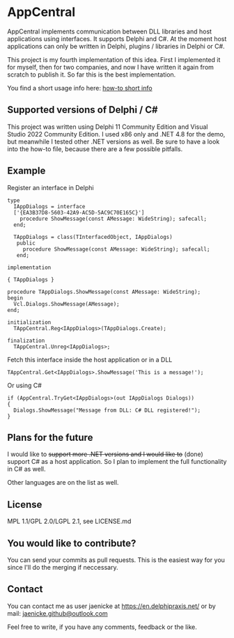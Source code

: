 AppCentral
==========
AppCentral implements communication between DLL libraries and host applications using interfaces. It supports Delphi and C#. At the moment host applications can only be written in Delphi, plugins / libraries in Delphi or C#.

This project is my fourth implementation of this idea. First I implemented it for myself, then for two companies, and now I have written it again from scratch to publish it. So far this is the best implementation.

You find a short usage info here:
[how-to short info](HOWTO.md)

Supported versions of Delphi / C#
---------------------------------
This project was written using Delphi 11 Community Edition and Visual Studio 2022 Community Edition. I used x86 only and .NET 4.8 for the demo, but meanwhile I tested other .NET versions as well. Be sure to have a look into the how-to file, because there are a few possible pitfalls.

Example
-------
Register an interface in Delphi
```
type
  IAppDialogs = interface
  ['{EA3B37D8-5603-42A9-AC5D-5AC9C70E165C}']
    procedure ShowMessage(const AMessage: WideString); safecall;
  end;

  TAppDialogs = class(TInterfacedObject, IAppDialogs)
   public
     procedure ShowMessage(const AMessage: WideString); safecall;
   end;

implementation

{ TAppDialogs }

procedure TAppDialogs.ShowMessage(const AMessage: WideString);
begin
  Vcl.Dialogs.ShowMessage(AMessage);
end;

initialization
  TAppCentral.Reg<IAppDialogs>(TAppDialogs.Create);

finalization
  TAppCentral.Unreg<IAppDialogs>;
```
Fetch this interface inside the host application or in a DLL
```
TAppCentral.Get<IAppDialogs>.ShowMessage('This is a message!');
```
Or using C#
```
if (AppCentral.TryGet<IAppDialogs>(out IAppDialogs Dialogs))
{
  Dialogs.ShowMessage("Message from DLL: C# DLL registered!");
}
```

Plans for the future
--------------------
I would like to <strike>support more .NET versions and I would like to</strike> (done) support C# as a host application. So I plan to implement the full functionality in C# as well.

Other languages are on the list as well.

License
-------
MPL 1.1/GPL 2.0/LGPL 2.1, see LICENSE.md

You would like to contribute?
-----------------------------
You can send your commits as pull requests. This is the easiest way for you since I'll do
the merging if neccessary.

Contact
-------
You can contact me as user jaenicke at https://en.delphipraxis.net/ or by mail:
jaenicke.github@outlook.com

Feel free to write, if you have any comments, feedback or the like.